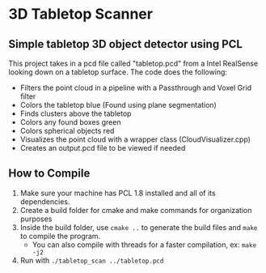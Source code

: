# 3D Tabletop Scanner

## Simple tabletop 3D object detector using PCL

This project takes in a pcd file called "tabletop.pcd" from a Intel RealSense looking down on a tabletop surface. The code does the following: 
- Filters the point cloud in a pipeline with a Passthrough and Voxel Grid filter
- Colors the tabletop blue (Found using plane segmentation)
- Finds clusters above the tabletop
- Colors any found boxes green 
- Colors spherical objects red
- Visualizes the point cloud with a wrapper class (CloudVisualizer.cpp)
- Creates an output.pcd file to be viewed if needed

## How to Compile
1. Make sure your machine has PCL 1.8 installed and all of its dependencies. 
2. Create a build folder for cmake and make commands for organization purposes
3. Inside the build folder, use `cmake ..` to generate the build files and `make` to compile the program. 
   - You can also compile with threads for a faster compilation, ex: `make -j2`
4. Run with `./tabletop_scan ../tabletop.pcd`
